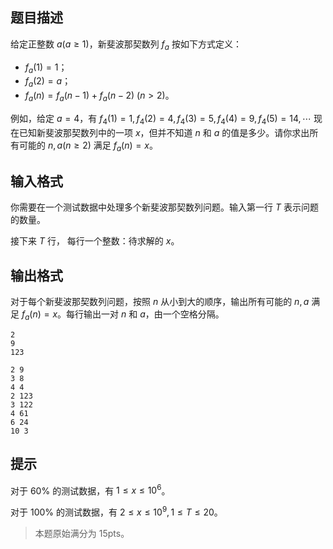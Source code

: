 ## 题目描述
给定正整数 $a(a\ge1)$，新斐波那契数列 $f_a$ 按如下方式定义：
- $f_a(1) = 1$；
- $f_a(2) = a$；
- $f_a(n) = f_a(n − 1) + f_a(n − 2)\ (n > 2)$。

例如，给定 $a = 4$，有 $f_4(1) = 1, f_4(2) = 4, f_4(3) = 5, f_4(4) = 9, f_4(5) = 14, \cdots$ 现在已知新斐波那契数列中的一项 $x$，但并不知道 $n$ 和 $a$ 的值是多少。请你求出所有可能的 $n,a(n\ge2)$ 满足 $f_a(n) = x$。

## 输入格式
你需要在一个测试数据中处理多个新斐波那契数列问题。输入第一行 $T$ 表示问题的数量。

接下来 $T$ 行， 每行一个整数：待求解的 $x$。

## 输出格式
对于每个新斐波那契数列问题，按照 $n$ 从小到大的顺序，输出所有可能的 $n,a$ 满足 $f_a(n) = x$。每行输出一对 $n$ 和 $a$，由一个空格分隔。

```input1
2
9
123
```

```output1
2 9
3 8
4 4
2 123
3 122
4 61
6 24
10 3
```

## 提示
对于 $60\%$ 的测试数据，有 $1\le x\le10^6$。

对于 $100\%$ 的测试数据，有 $2\le x\le10^9,1\le T\le20$。
> 本题原始满分为 $15\text{pts}$。

